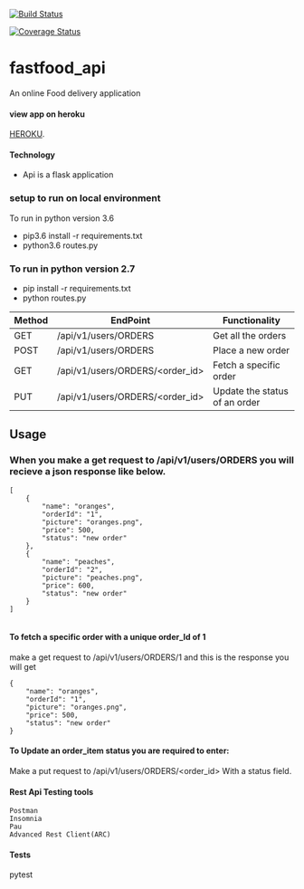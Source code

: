 [![Build Status](https://travis-ci.org/brandonemma/fastfood_api.svg?branch=develop)](https://travis-ci.org/brandonemma/fastfood_api)

[![Coverage Status](https://coveralls.io/repos/github/brandonemma/fastfood_api/badge.svg?branch=develop)](https://coveralls.io/github/brandonemma/fastfood_api?branch=develop)



# fastfood_api
An online Food delivery application

#### view app on heroku
[HEROKU](https://fast-food-api-v2.herokuapp.com/api/v1/users/ORDERS).


#### Technology
- Api is a flask application 

### setup to run on local environment
To run in python version 3.6 
  - pip3.6 install -r requirements.txt
  - python3.6 routes.py

### To run in python version 2.7
  - pip install -r requirements.txt
  - python routes.py
  

|Method|EndPoint                       |Functionality                |
|------|-------------------------------|-----------------------------|     
|GET   |/api/v1/users/ORDERS           |Get all the orders           |          
|POST  |/api/v1/users/ORDERS           |Place a new order            |          
|GET   |/api/v1/users/ORDERS/<order_id>|Fetch a specific order       |          
|PUT   |/api/v1/users/ORDERS/<order_id>|Update the status of an order|          


## Usage
### When you make a get request to /api/v1/users/ORDERS you will recieve a json response like below.
```
[
    {
        "name": "oranges",
        "orderId": "1",
        "picture": "oranges.png",
        "price": 500,
        "status": "new order"
    },
    {
        "name": "peaches",
        "orderId": "2",
        "picture": "peaches.png",
        "price": 600,
        "status": "new order"
    }
]
 
```

#### To fetch a specific order with a unique order_Id of 1
make a get request to /api/v1/users/ORDERS/1 and this is the response you will get
```
{
    "name": "oranges",
    "orderId": "1",
    "picture": "oranges.png",
    "price": 500,
    "status": "new order"
}
```

#### To Update an order_item status you are required to enter:
Make a put request to /api/v1/users/ORDERS/<order_id>
With a status field.



#### Rest Api Testing tools
```
Postman 
Insomnia
Pau
Advanced Rest Client(ARC)
```

#### Tests
pytest 










